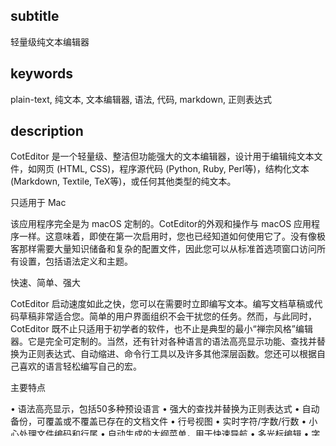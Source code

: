 
subtitle
-----------

轻量级纯文本编辑器


keywords
-----------

plain-text, 纯文本, 文本编辑器, 语法, 代码, markdown, 正则表达式


description
-----------

CotEditor 是一个轻量级、整洁但功能强大的文本编辑器，设计用于编辑纯文本文件，如网页 (HTML, CSS)，程序源代码 (Python, Ruby, Perl等)，结构化文本 (Markdown, Textile, TeX等)，或任何其他类型的纯文本。


只适用于 Mac

该应用程序完全是为 macOS 定制的。CotEditor的外观和操作与 macOS 应用程序一样。这意味着，即使在第一次启用时，您也已经知道如何使用它了。没有像极客那样需要大量知识储备和复杂的配置文件，因此您可以从标准首选项窗口访问所有设置，包括语法定义和主题。

快速、简单、强大

CotEditor 启动速度如此之快，您可以在需要时立即编写文本。编写文档草稿或代码草稿非常适合您。简单的用户界面组织不会干扰您的任务。然而，与此同时，CotEditor 既不止只适用于初学者的软件，也不止是典型的最小“禅宗风格”编辑器。它是完全可定制的。当然，还有针对各种语言的语法高亮显示功能、查找并替换为正则表达式、自动缩进、命令行工具以及许多其他深层函数。您还可以根据自己喜欢的语言轻松编写自己的宏。

主要特点

• 语法高亮显示，包括50多种预设语言
• 强大的查找并替换为正则表达式
• 自动备份，可覆盖或不覆盖已存在的文档文件
• 行号视图
• 实时字符/字数/行数
• 小心处理文件编码和行尾
• 自动生成的大纲菜单，用于快速导航
• 多光标编辑
• 字符检查，显示缩放的字形和 Unicode 信息
• 竖排文本布局模式
• 各种 Unicode 规范化
• 半透明窗口
• 命令行工具
• 可根据您的喜欢的语言编写脚本
• 友好支持JCK-语言
